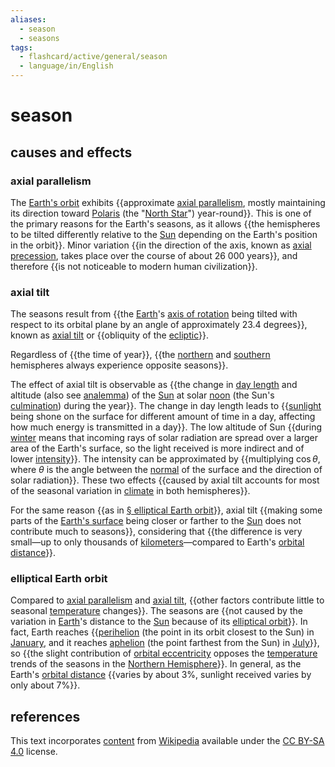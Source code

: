 ```yaml
---
aliases:
  - season
  - seasons
tags:
  - flashcard/active/general/season
  - language/in/English
---
```


# season

## causes and effects

### axial parallelism

The [Earth's orbit](Earth's%20orbit.md) exhibits {{approximate [axial parallelism](axial%20parallelism.md), mostly maintaining its direction toward [Polaris](Polaris.md) (the "[North Star](pole%20star.md)") year-round}}. This is one of the primary reasons for the Earth's seasons, as it allows {{the hemispheres to be tilted differently relative to the [Sun](Sun.md) depending on the Earth's position in the orbit}}. Minor variation {{in the direction of the axis, known as [axial precession](axial%20precession.md), takes place over the course of about 26&nbsp;000 years}}, and therefore {{is not noticeable to modern human civilization}}. <!--SR:!2025-05-15,243,330!2025-02-28,179,310!2025-03-20,185,310!2025-01-01,124,290-->

### axial tilt

The seasons result from {{the [Earth](Earth.md)'s [axis of rotation](rotation%20around%20a%20fixed%20axis.md) being tilted with respect to its orbital plane by an angle of approximately 23.4 degrees}}, known as [axial tilt](axial%20tilt.md) or {{obliquity of the [ecliptic](ecliptic.md)}}. <!--SR:!2025-04-22,225,330!2025-01-17,148,310-->

Regardless of {{the time of year}}, {{the [northern](Northern%20Hemisphere.md) and [southern](Souther%20Hemisphere.md) hemispheres always experience opposite seasons}}. <!--SR:!2025-06-05,261,330!2025-04-24,227,330-->

The effect of axial tilt is observable as {{the change in [day length](daytime.md) and altitude (also see [analemma](analemma.md)) of the [Sun](Sun.md) at solar [noon](noon.md) (the Sun's [culmination](culmination.md)) during the year}}. The change in day length leads to {{[sunlight](sunlight.md) being shone on the surface for different amount of time in a day, affecting how much energy is transmitted in a day}}. The low altitude of Sun {{during [winter](winter.md) means that incoming rays of solar radiation are spread over a larger area of the Earth's surface, so the light received is more indirect and of lower [intensity](solar%20irradiance.md)}}. The intensity can be approximated by {{multiplying $\cos \theta$, where $\theta$ is the angle between the [normal](normal%20(geometry).md) of the surface and the direction of solar radiation}}. These two effects {{caused by axial tilt accounts for most of the seasonal variation in [climate](climate.md) in both hemispheres}}. <!--SR:!2025-05-12,243,341!2025-02-14,168,310!2025-01-12,149,321!2025-03-04,170,301!2024-11-24,105,290-->

For the same reason {{as in [§ elliptical Earth orbit](#elliptical%20Earth%20orbit)}}, axial tilt {{making some parts of the [Earth's surface](geoid.md) being closer or farther to the [Sun](Sun.md) does not contribute much to seasons}}, considering that {{the difference is very small—up to only thousands of [kilometers](kilometre.md)—compared to Earth's [orbital distance](semi-major%20and%20semi-minor%20axes.md)}}. <!--SR:!2024-09-24,67,321!2025-02-04,166,310!2025-05-11,241,330-->

### elliptical Earth orbit

Compared to [axial parallelism](#axial%20parallelism) and [axial tilt](#axial%20tilt), {{other factors contribute little to seasonal [temperature](temperature.md) changes}}. The seasons are {{not caused by the variation in [Earth](Earth.md)'s distance to the [Sun](Sun.md) because of its [elliptical orbit](elliptic%20orbit.md)}}. In fact, Earth reaches {{[perihelion](apsis.md#perihelion%20and%20aphelion) (the point in its orbit closest to the Sun) in [January](January.md), and it reaches [aphelion](apsis.md#perihelion%20and%20aphelion) (the point farthest from the Sun) in [July](July.md)}}, so {{the slight contribution of [orbital eccentricity](orbital%20eccentricity.md) opposes the [temperature](temperature.md) trends of the seasons in the [Northern Hemisphere](Northern%20Hemisphere.md)}}. In general, as the Earth's [orbital distance](semi-major%20and%20semi-minor%20axes.md) {{varies by about 3%, sunlight received varies by only about 7%}}. <!--SR:!2024-10-04,75,321!2025-02-20,159,301!2024-12-25,130,301!2025-04-06,200,321!2025-03-23,199,321-->

## references

This text incorporates [content](https://en.wikipedia.org/wiki/season) from [Wikipedia](Wikipedia.md) available under the [CC BY-SA 4.0](https://creativecommons.org/licenses/by-sa/4.0/) license.

